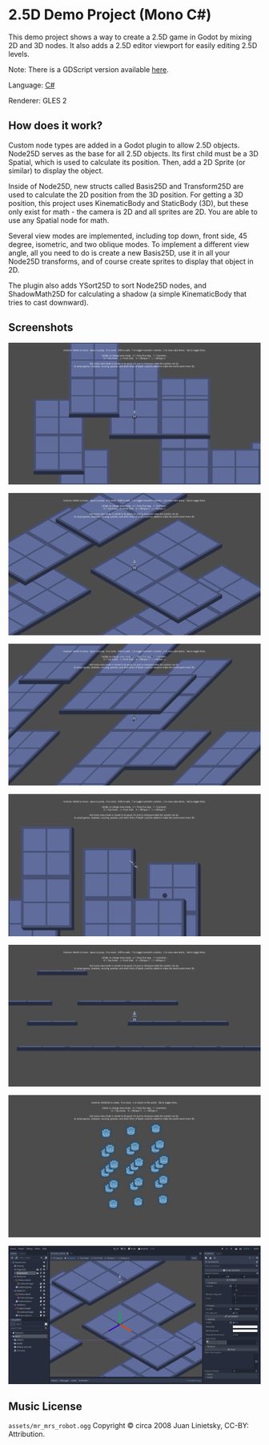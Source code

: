 # 2.5D Demo Project (Mono C#)

This demo project shows a way to create a 2.5D game in Godot by mixing 2D and 3D nodes. It also adds a 2.5D editor viewport for easily editing 2.5D levels.

Note: There is a GDScript version available [here](https://github.com/godotengine/godot-demo-projects/tree/master/misc/2.5d).

Language: [C#](https://docs.godotengine.org/en/latest/getting_started/scripting/c_sharp/index.html)

Renderer: GLES 2

## How does it work?

Custom node types are added in a Godot plugin to allow 2.5D objects. Node25D serves as the base for all 2.5D objects. Its first child must be a 3D Spatial, which is used to calculate its position. Then, add a 2D Sprite (or similar) to display the object.

Inside of Node25D, new structs called Basis25D and Transform25D are used to calculate the 2D position from the 3D position. For getting a 3D position, this project uses KinematicBody and StaticBody (3D), but these only exist for math - the camera is 2D and all sprites are 2D. You are able to use any Spatial node for math.

Several view modes are implemented, including top down, front side, 45 degree, isometric, and two oblique modes. To implement a different view angle, all you need to do is create a new Basis25D, use it in all your Node25D transforms, and of course create sprites to display that object in 2D.

The plugin also adds YSort25D to sort Node25D nodes, and ShadowMath25D for calculating a shadow (a simple KinematicBody that tries to cast downward).

## Screenshots

![Forty Five Degrees](../../misc/2.5d/screenshots/forty_five.png)

![Isometric](../../misc/2.5d/screenshots/isometric.png)

![Oblique Z](../../misc/2.5d/screenshots/oblique_z.png)

![Oblique Y](../../misc/2.5d/screenshots/oblique_y.png)

![Front Side](../../misc/2.5d/screenshots/front_side.png)

![Cube](../../misc/2.5d/screenshots/cube.png)

![2.5D Editor Viewport](../../misc/2.5d/screenshots/editor.png)

## Music License

`assets/mr_mrs_robot.ogg` Copyright &copy; circa 2008 Juan Linietsky, CC-BY: Attribution.

